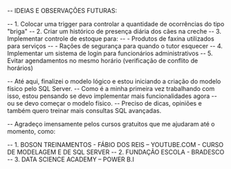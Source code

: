 -- IDEIAS E OBSERVAÇÕES FUTURAS:

-- 1. Colocar uma trigger para controlar a quantidade de ocorrências do tipo "briga"
-- 2. Criar um histórico de presença diária dos cães na creche
-- 3. Implementar controle de estoque para:
--    - Produtos de faxina utilizados para serviços
--    - Rações de segurança para quando o tutor esquecer
-- 4. Implementar um sistema de login para funcionários administrativos
-- 5. Evitar agendamentos no mesmo horário (verificação de conflito de horários)

-- Até aqui, finalizei o modelo lógico e estou iniciando a criação do modelo físico pelo SQL Server.
-- Como é a minha primeira vez trabalhando com isso, estou pensando se devo implementar mais funcionalidades agora
-- ou se devo começar o modelo físico. 
-- Preciso de dicas, opiniões e também quero treinar mais consultas SQL avançadas.

-- Agradeço imensamente pelos cursos gratuitos que me ajudaram até o momento, como:

-- 1. BOSON TREINAMENTOS - FÁBIO DOS REIS – YOUTUBE.COM - CURSO DE MODELAGEM E DE SQL SERVER
-- 2. FUNDAÇÃO ESCOLA - BRADESCO
-- 3. DATA SCIENCE ACADEMY – POWER B.I

